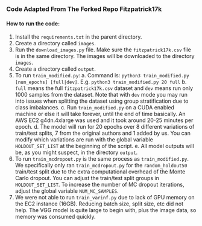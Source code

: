 ### Code Adapted From The Forked Repo Fitzpatrick17k


#### How to run the code:

1. Install the `requirements.txt` in the parent directory.
2. Create a directory called `images`.
3. Run the `download_images.py` file. Make sure the `fitzpatrick17k.csv` file is in the same directory. The images will be downloaded to the directory `images`.
4. Create a directory called `output`.
5. To run `train_modified.py`:
    a. Command is: `python3 train_modified.py [num_epochs] [full|dev]`. E.g. `python3 train_modified.py 20 full`
    b. `full` means the full `fitzpatrick17k.csv` dataset and `dev` means run only 1000 samples from the dataset. Note that with `dev` mode you may run into issues when splitting the dataset using group     stratification due to class imbalances.
    c. Run `train_modified.py` on a CUDA enabled machine or else it will take forever, until the end of time basically. An AWS EC2 g4dn.4xlarge was used and it took around 20-25 minutes per epoch.
    d. The model will run for 20 epochs over 8 different variations of train/test splits, 7 from the original authors and 1 added by us. You can modify which variations are run with the global variable `HOLDOUT_SET_LIST` at the beginning of the script.
    e. All model outputs will be, as you might suspect, in the directory `output`.
6. To run `train_mcdropout.py` is the same process as `train_modified.py`. We specifically only ran `train_mcdropout.py` for the `random_holdout50` train/test split due to the extra computational overhead of the Monte Carlo dropout. You can adjust the train/test split groups in `HOLDOUT_SET_LIST`. To increase the number of MC dropout iterations, adjust the global variable `NUM_MC_SAMPLES`.
7. We were not able to run `train_varinf.py` due to lack of GPU memory on the EC2 instance (16GB). Reducing batch size, split size, etc did not help. The VGG model is quite large to begin with, plus the image data, so memory was consumed quickly.
